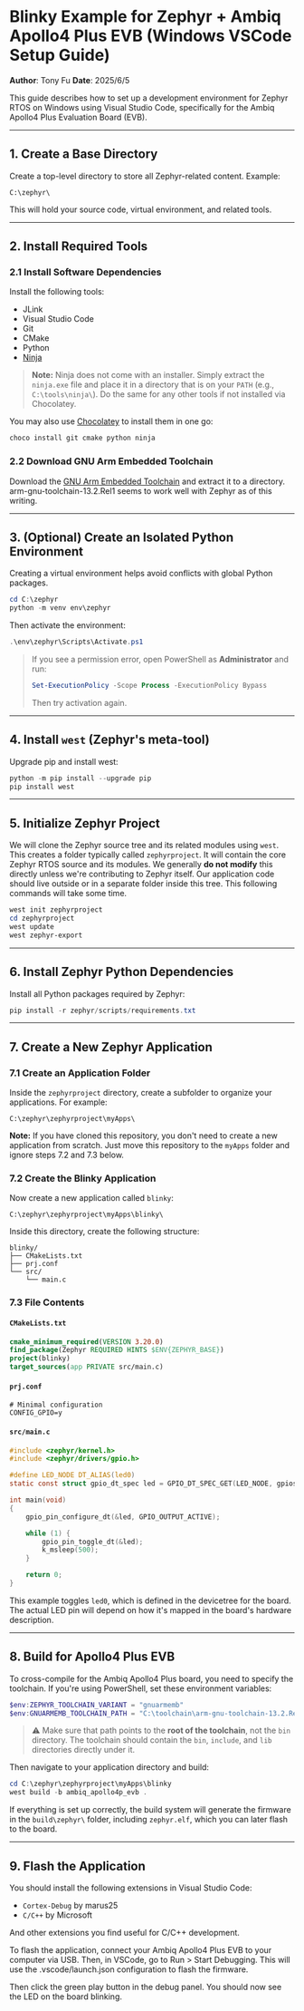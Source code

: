 # Blinky Example for Zephyr + Ambiq Apollo4 Plus EVB (Windows VSCode Setup Guide)

**Author**: Tony Fu
**Date**: 2025/6/5

This guide describes how to set up a development environment for Zephyr RTOS on Windows using Visual Studio Code, specifically for the Ambiq Apollo4 Plus Evaluation Board (EVB).

---

## 1. Create a Base Directory

Create a top-level directory to store all Zephyr-related content. Example:

```plaintext
C:\zephyr\
```

This will hold your source code, virtual environment, and related tools.

---

## 2. Install Required Tools

### 2.1 Install Software Dependencies
Install the following tools:

* JLink
* Visual Studio Code
* Git
* CMake
* Python
* [Ninja](https://github.com/ninja-build/ninja/releases)

> **Note:** Ninja does not come with an installer. Simply extract the `ninja.exe` file and place it in a directory that is on your `PATH` (e.g., `C:\tools\ninja\`). Do the same for any other tools if not installed via Chocolatey.

You may also use [Chocolatey](https://chocolatey.org/install) to install them in one go:

```powershell
choco install git cmake python ninja
```

### 2.2 Download GNU Arm Embedded Toolchain

Download the [GNU Arm Embedded Toolchain](https://developer.arm.com/tools-and-software/open-source-software/developer-tools/gnu-toolchain/gnu-rm) and extract it to a directory. arm-gnu-toolchain-13.2.Rel1 seems to work well with Zephyr as of this writing.

---

## 3. (Optional) Create an Isolated Python Environment

Creating a virtual environment helps avoid conflicts with global Python packages.

```powershell
cd C:\zephyr
python -m venv env\zephyr
```

Then activate the environment:

```powershell
.\env\zephyr\Scripts\Activate.ps1
```

> If you see a permission error, open PowerShell as **Administrator** and run:
>
> ```powershell
> Set-ExecutionPolicy -Scope Process -ExecutionPolicy Bypass
> ```
>
> Then try activation again.

---

## 4. Install `west` (Zephyr's meta-tool)

Upgrade pip and install west:

```powershell
python -m pip install --upgrade pip
pip install west
```

---

## 5. Initialize Zephyr Project

We will clone the Zephyr source tree and its related modules using `west`. This creates a folder typically called `zephyrproject`. It will contain the core Zephyr RTOS source and its modules. We generally **do not modify** this directly unless we're contributing to Zephyr itself. Our application code should live outside or in a separate folder inside this tree. This following commands will take some time.

```powershell
west init zephyrproject
cd zephyrproject
west update
west zephyr-export
```

---

## 6. Install Zephyr Python Dependencies

Install all Python packages required by Zephyr:

```powershell
pip install -r zephyr/scripts/requirements.txt
```

---

## 7. Create a New Zephyr Application

### 7.1 Create an Application Folder

Inside the `zephyrproject` directory, create a subfolder to organize your applications. For example:

```
C:\zephyr\zephyrproject\myApps\
```

**Note:** If you have cloned this repository, you don't need to create a new application from scratch. Just move this repository to the `myApps` folder and ignore steps 7.2 and 7.3 below.

### 7.2 Create the Blinky Application

Now create a new application called `blinky`:

```
C:\zephyr\zephyrproject\myApps\blinky\
```

Inside this directory, create the following structure:

```
blinky/
├── CMakeLists.txt
├── prj.conf
└── src/
    └── main.c
```

### 7.3 File Contents

#### `CMakeLists.txt`

```cmake
cmake_minimum_required(VERSION 3.20.0)
find_package(Zephyr REQUIRED HINTS $ENV{ZEPHYR_BASE})
project(blinky)
target_sources(app PRIVATE src/main.c)
```

#### `prj.conf`

```plaintext
# Minimal configuration
CONFIG_GPIO=y
```

#### `src/main.c`

```c
#include <zephyr/kernel.h>
#include <zephyr/drivers/gpio.h>

#define LED_NODE DT_ALIAS(led0)
static const struct gpio_dt_spec led = GPIO_DT_SPEC_GET(LED_NODE, gpios);

int main(void)
{
    gpio_pin_configure_dt(&led, GPIO_OUTPUT_ACTIVE);

    while (1) {
        gpio_pin_toggle_dt(&led);
        k_msleep(500);
    }

    return 0;
}
```

This example toggles `led0`, which is defined in the devicetree for the board. The actual LED pin will depend on how it's mapped in the board's hardware description.

---

## 8. Build for Apollo4 Plus EVB

To cross-compile for the Ambiq Apollo4 Plus board, you need to specify the toolchain. If you're using PowerShell, set these environment variables:

```powershell
$env:ZEPHYR_TOOLCHAIN_VARIANT = "gnuarmemb"
$env:GNUARMEMB_TOOLCHAIN_PATH = "C:\toolchain\arm-gnu-toolchain-13.2.Rel1"
```

> ⚠️ Make sure that path points to the **root of the toolchain**, not the `bin` directory. The toolchain should contain the `bin`, `include`, and `lib` directories directly under it.

Then navigate to your application directory and build:

```powershell
cd C:\zephyr\zephyrproject\myApps\blinky
west build -b ambiq_apollo4p_evb .
```

If everything is set up correctly, the build system will generate the firmware in the `build\zephyr\` folder, including `zephyr.elf`, which you can later flash to the board.

---

## 9. Flash the Application

You should install the following extensions in Visual Studio Code:

- `Cortex-Debug` by marus25
- `C/C++` by Microsoft

And other extensions you find useful for C/C++ development.

To flash the application, connect your Ambiq Apollo4 Plus EVB to your computer via USB. Then, in VSCode, go to Run > Start Debugging. This will use the .vscode/launch.json configuration to flash the firmware.

Then click the green play button in the debug panel. You should now see the LED on the board blinking.
